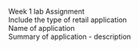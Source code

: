 <p>Week 1 lab Assignment<br>
Include the type of retail application<br>
Name of application<br>
Summary of application - description</p>
